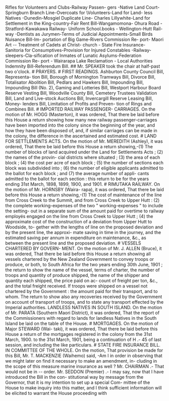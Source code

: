 Rifles for Volunteers and Clubs-Railway Passen- gers -Native Land Court-Springburn Branch Line-Overcoats for \\Volunteers-Land for Land- less Natives -Dunedin-Mosgiel Duplicate Line- Charles Lillywhite-Land for Settlement in the King-country-Fair Rent Bill-Wangamomona- Ohura Road - Stratford-Kawakawa Railway- Uniform School.books - Wellington-Hutt Rail- way -Dentists as Jurymen-Terms of Judicial Appointments-Small Birds Nuisance Bill-Im- portation of Big Game-Rivers Commission Re- port- Maori Art -- Treatment of Cadets at Christ- church - State Fire Insurance- Sanitoria for Consumptives-Provision for Injured Constables -Railway-sleepers-Cla-sification of Inmates of Lunatic Asylums-Federation Commission Re- port - Wairarapa Lake Reclamation - Local Authorities Indemnity Bill-Referendum Bill. ## Mr. SPEAKER took the chair at half-past two o'clock. # PRAYERS. # FIRST READINGS. Ashburton County Council Bill, Representa- tion Bill, Borough of Mornington Tramways Bill, Divorce Bill, Totalisator Abolition Bill, Pedlars and Hawkers Bill, Impounding Bill, Impounding Bill (No. 2), Gaming and Lotteries Bill, Westport Harbour Board Reserve Vesting Bill, Woodville County Bill, Cemetery Trustees Validation Bill, Land and Live-stock Auctions Bill, Invercargill Reserve Leasing Bill, Money- lenders Bill, Limitation of Profits and Preven- tion of Rings and Combines Bill. # IMPORTED RAILWAY PASSENGER- CARRIAGES. On the motion of Mr. HOGG (Masterton), it was ordered, That there be laid before this House a return showing how many new railway passenger-carriages have been imported into the colony since the beginning of the year, and how they have been disposed of, and, if similar carriages can be made in the colony, the difference in the ascertained and estimated cost. # LAND FOR SETTLEMENTS ACTS. On the motion of Mr. MEREDITH (Ashley), it was ordered, That there be laid before this House a return showing,-(1) The number of blocks of land acquired under the Land for Settlements Acts ; (2) the names of the provin- cial districts where situated ; (3) the area of each block ; (4) the cost per acre of each block ; (5) the number of sections each block was subdivided into ; (6) the number of eligible applicants admitted to the ballot for each block ; and (7) the average number of appli- cants admitted to the ballot for each section : this return to be for the years ending 31st March, 1898, 1899, 1900, and 1901. # RIMUTAKA RAILWAY. On the motion of Mr. HORNSBY (Waira- rapa), it was ordered, That there be laid before this House a return showing,-(1) The cost of maintenance of the line from Cross Creek to the Summit, and from Cross Creek to Upper Hutt : (2) the complete working-expenses of the two " working-expenses " to include the setting- out in a separate sum of the amount paid for overtime to railway employés engaged on the line from Cross Creek to Upper Hutt ; (4) the approximate cost of the construction of a deviation from Upper Hutt to Woodside, to- gether with the lengths of line on the proposed deviation and by the present line, the approxi- mate saving in time in the journey, and the estimated saving per annum in expenditure on maintenance, &c., as between the present line and the proposed deviation. # VESSELS CHARTERED BY GOVERN- MENT. On the motion of Mr. J. ALLEN (Bruce), it was ordered, That there be laid before this House a return showing all vessels chartered by the New Zealand Government to convey troops or produce, or both, to South Africa for the two years ending 30th June, 1901 ; the return to show the name of the vessel, terms of charter, the number of troops and quantity of produce shipped, the name of the shipper and quantity each shipped, the price paid on ac- count of freight per ton, &c., and the total freight received. If troops were shipped on a vessel not chartered by the Government : the amount paid for their transport, and to whom. The return to show also any recoveries received by the Government on account of transport of troops, and to state any transport effected by the Imperial authorities. LANDLESS NATIVES IN SOUTH ISLAND. On the motion of Mr. PARATA (Southern Maori District), it was ordered, That the report of the Commissioners with regard to lands for landless Natives in the South Island be laid on the table of the House. # MORTGAGES. On the motion of Major STEWARD (Wai- taki), it was ordered, That there be laid before this House a return of the mortgages registered in the colony from the 31st March, 1900. to the 31st March, 1901, being a continuation of H .- 45 of last session, and including the like particulars. # STATE FIRE INSURANCE BILL. IN COMMITTEE OF THE WHOLE. On the motion, That provision be made for this Bill, Mr. T. MACKENZIE (Waihemo) said, -Am I in order in observing that we might later on find it necessary to make an amendment, in- cluding in the scope of this measure marine insurance as well ? Mr. CHAIRMAN .- That would not be in \-- order. Mr. SEDDON (Premier) .- I may say, now that I have introduced the Bill in the con- stitutional way by message from the Governor, that it is my intention to set up a special Com- mittee of the House to make inquiry into this matter, and I think sufficient information will be elicited to warrant the House proceeding with 